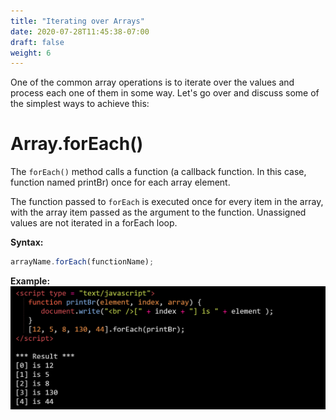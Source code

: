 ```yaml
---
title: "Iterating over Arrays"
date: 2020-07-28T11:45:38-07:00
draft: false
weight: 6
---
```



One of the common array operations is to iterate over the values and process each one of them in some way. Let's go over and discuss some of the simplest ways to achieve this:


# Array.forEach()
The `forEach()` method calls a function (a callback function. In this case, function named printBr) once for each array element.

The function passed to `forEach` is executed once for every item in the array, with the array item passed as the argument to the function. Unassigned values are not iterated in a forEach loop.

**Syntax:**
```javascript
arrayName.forEach(functionName);
```

<b>Example:</b>
![#Can't find image](../img/arrayiterations/foreach.png)
